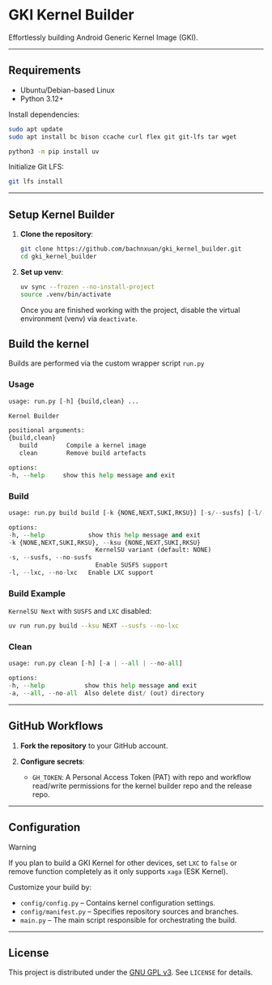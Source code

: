 # GKI Kernel Builder

Effortlessly building Android Generic Kernel Image (GKI).

---

## Requirements

* Ubuntu/Debian-based Linux
* Python 3.12+

Install dependencies:

```bash
sudo apt update
sudo apt install bc bison ccache curl flex git git-lfs tar wget

python3 -m pip install uv
```

Initialize Git LFS:

```bash
git lfs install
```

---

## Setup Kernel Builder

1. **Clone the repository**:

   ```bash
   git clone https://github.com/bachnxuan/gki_kernel_builder.git
   cd gki_kernel_builder
   ```

2. **Set up venv**:

   ```bash
   uv sync --frozen --no-install-project
   source .venv/bin/activate
   ```

   Once you are finished working with the project, disable the virtual environment (venv) via `deactivate`.

## Build the kernel

Builds are performed via the custom wrapper script `run.py`

### Usage

   ```python
   usage: run.py [-h] {build,clean} ...

   Kernel Builder

   positional arguments:
   {build,clean}
      build        Compile a kernel image
      clean        Remove build artefacts

   options:
   -h, --help     show this help message and exit
   ```

### Build

   ```python
   usage: run.py build build [-k {NONE,NEXT,SUKI,RKSU}] [-s/--susfs] [-l/--lxc]

   options:
   -h, --help            show this help message and exit
   -k {NONE,NEXT,SUKI,RKSU}, --ksu {NONE,NEXT,SUKI,RKSU}
                           KernelSU variant (default: NONE)
   -s, --susfs, --no-susfs
                           Enable SUSFS support
   -l, --lxc, --no-lxc   Enable LXC support
   ```

### Build Example

   `KernelSU Next` with `SUSFS` and `LXC` disabled:

   ```bash
   uv run run.py build --ksu NEXT --susfs --no-lxc
   ```

### Clean

   ```python
   usage: run.py clean [-h] [-a | --all | --no-all]

   options:
   -h, --help           show this help message and exit
   -a, --all, --no-all  Also delete dist/ (out) directory
   ```

---

## GitHub Workflows

1. **Fork the repository** to your GitHub account.
2. **Configure secrets**:

   * `GH_TOKEN`: A Personal Access Token (PAT) with repo and workflow read/write permissions for the kernel builder repo and the release repo.

---

## Configuration

> [!WARNING]
> If you plan to build a GKI Kernel for other devices, set `LXC` to `false` or remove function completely as it only supports `xaga` (ESK Kernel).

Customize your build by:

* `config/config.py` – Contains kernel configuration settings.
* `config/manifest.py` – Specifies repository sources and branches.
* `main.py` – The main script responsible for orchestrating the build.

---

## License

This project is distributed under the [GNU GPL v3](https://www.gnu.org/licenses/gpl-3.0.en.html). See `LICENSE` for details.
